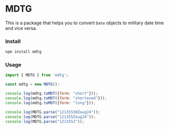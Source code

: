# MDTG

This is a package that helps you to convert `Date` objects to military date time and vice versa.

### Install

```bash
npm install mdtg
```

### Usage

```js
import { MDTG } from 'mdtg';

const mdtg = new MDTG();

console.log(mdtg.toMDT({form: "short"}));
console.log(mdtg.toMDT({form: "shortened"}));
console.log(mdtg.toMDT({form: "long"}));

console.log(MDTG.parse("12135530Zaug24"));
console.log(MDTG.parse("121355Zaug24"));
console.log(MDTG.parse("121355Z"));
```